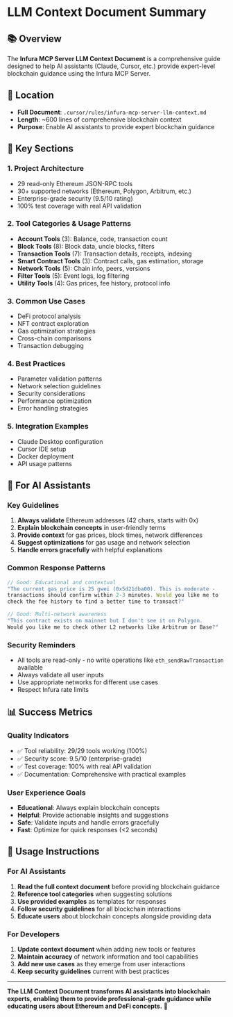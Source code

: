 # LLM Context Document Summary

## 📚 Overview

The **Infura MCP Server LLM Context Document** is a comprehensive guide designed to help AI assistants (Claude, Cursor, etc.) provide expert-level blockchain guidance using the Infura MCP Server.

## 📍 Location
- **Full Document**: `.cursor/rules/infura-mcp-server-llm-context.md`
- **Length**: ~600 lines of comprehensive blockchain context
- **Purpose**: Enable AI assistants to provide expert blockchain guidance

## 🎯 Key Sections

### 1. **Project Architecture**
- 29 read-only Ethereum JSON-RPC tools
- 30+ supported networks (Ethereum, Polygon, Arbitrum, etc.)
- Enterprise-grade security (9.5/10 rating)
- 100% test coverage with real API validation

### 2. **Tool Categories & Usage Patterns**
- **Account Tools** (3): Balance, code, transaction count
- **Block Tools** (8): Block data, uncle blocks, filters
- **Transaction Tools** (7): Transaction details, receipts, indexing
- **Smart Contract Tools** (3): Contract calls, gas estimation, storage
- **Network Tools** (5): Chain info, peers, versions
- **Filter Tools** (5): Event logs, log filtering
- **Utility Tools** (4): Gas prices, fee history, protocol info

### 3. **Common Use Cases**
- DeFi protocol analysis
- NFT contract exploration  
- Gas optimization strategies
- Cross-chain comparisons
- Transaction debugging

### 4. **Best Practices**
- Parameter validation patterns
- Network selection guidelines
- Security considerations
- Performance optimization
- Error handling strategies

### 5. **Integration Examples**
- Claude Desktop configuration
- Cursor IDE setup
- Docker deployment
- API usage patterns

## 🤖 For AI Assistants

### **Key Guidelines**
1. **Always validate** Ethereum addresses (42 chars, starts with 0x)
2. **Explain blockchain concepts** in user-friendly terms
3. **Provide context** for gas prices, block times, network differences
4. **Suggest optimizations** for gas usage and network selection
5. **Handle errors gracefully** with helpful explanations

### **Common Response Patterns**
```javascript
// Good: Educational and contextual
"The current gas price is 25 gwei (0x5d21dba00). This is moderate - 
transactions should confirm within 2-3 minutes. Would you like me to 
check the fee history to find a better time to transact?"

// Good: Multi-network awareness  
"This contract exists on mainnet but I don't see it on Polygon. 
Would you like me to check other L2 networks like Arbitrum or Base?"
```

### **Security Reminders**
- All tools are read-only - no write operations like `eth_sendRawTransaction` available
- Always validate all user inputs
- Use appropriate networks for different use cases
- Respect Infura rate limits

## 📊 Success Metrics

### **Quality Indicators**
- ✅ Tool reliability: 29/29 tools working (100%)
- ✅ Security score: 9.5/10 (enterprise-grade)
- ✅ Test coverage: 100% with real API validation
- ✅ Documentation: Comprehensive with practical examples

### **User Experience Goals**
- **Educational**: Always explain blockchain concepts
- **Helpful**: Provide actionable insights and suggestions
- **Safe**: Validate inputs and handle errors gracefully
- **Fast**: Optimize for quick responses (<2 seconds)

## 🚀 Usage Instructions

### **For AI Assistants**
1. **Read the full context document** before providing blockchain guidance
2. **Reference tool categories** when suggesting solutions
3. **Use provided examples** as templates for responses
4. **Follow security guidelines** for all blockchain interactions
5. **Educate users** about blockchain concepts alongside providing data

### **For Developers**  
1. **Update context document** when adding new tools or features
2. **Maintain accuracy** of network information and tool capabilities
3. **Add new use cases** as they emerge from user interactions
4. **Keep security guidelines** current with best practices

---

**The LLM Context Document transforms AI assistants into blockchain experts, enabling them to provide professional-grade guidance while educating users about Ethereum and DeFi concepts.** 🎯 
